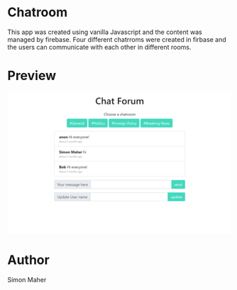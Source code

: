 # Chatroom

This app was created using vanilla Javascript and the content was managed by firebase. Four different chatrroms were created in firbase and the users can communicate with each other in different rooms.  

# Preview

![Chatroom -Preview](./chatroom.PNG)

# Author

Simon Maher